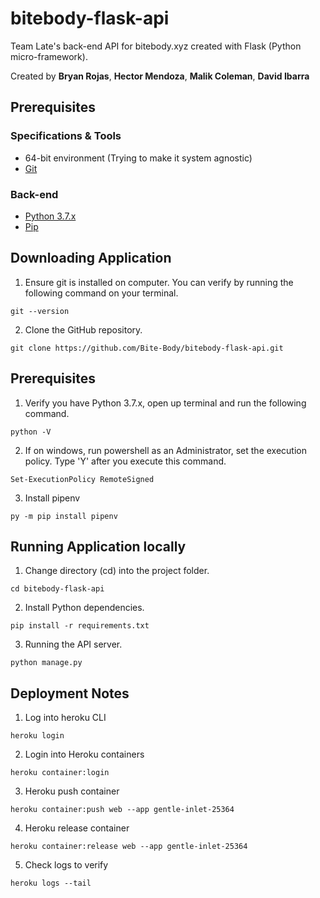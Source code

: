 # bitebody-flask-api
Team Late's back-end API for bitebody.xyz created with Flask (Python micro-framework).

Created by **Bryan Rojas**, **Hector Mendoza**, **Malik Coleman**, **David Ibarra**

## Prerequisites

### Specifications & Tools
* 64-bit environment (Trying to make it system agnostic)
* [Git](https://git-scm.com/downloads)

### Back-end
* [Python 3.7.x](https://www.python.org/downloads/)
* [Pip](https://pip.pypa.io/en/stable/installing/)

## Downloading Application

1. Ensure git is installed on computer. You can verify by running the following command on your terminal.
```
git --version
```
2. Clone the GitHub repository.
```
git clone https://github.com/Bite-Body/bitebody-flask-api.git
```

## Prerequisites

1. Verify you have Python 3.7.x, open up terminal and run the following command.
```
python -V
```
2. If on windows, run powershell as an Administrator, set the execution policy. Type 'Y' after you execute this command.
```
Set-ExecutionPolicy RemoteSigned
```
3. Install pipenv
```
py -m pip install pipenv
```


## Running Application locally

1. Change directory (cd) into the project folder.
```
cd bitebody-flask-api
```
2. Install Python dependencies.
```
pip install -r requirements.txt
```
3. Running the API server.
```
python manage.py
```

## Deployment Notes

1. Log into heroku CLI
```
heroku login
```
2. Login into Heroku containers
```
heroku container:login
```
3. Heroku push container
```
heroku container:push web --app gentle-inlet-25364
```
4. Heroku release container
```
heroku container:release web --app gentle-inlet-25364
```
5. Check logs to verify
```
heroku logs --tail
```